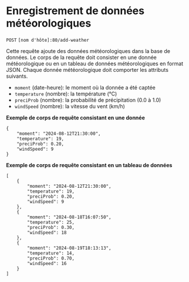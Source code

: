 # Enregistrement de données météorologiques

`POST` `[nom d'hôte]:80/add-weather`

Cette requête ajoute des données météorologiques dans la base de données.
Le corps de la requête doit consister en une donnée météorologique ou
en un tableau de données météorologiques en format JSON.
Chaque donnée météorologique doit comporter les attributs suivants.

* `moment` (date-heure): le moment où la donnée a été captée
* `temperature` (nombre): la température (°C)
* `preciProb` (nombre): la probabilité de précipitation (0.0 à 1.0)
* `windSpeed` (nombre): la vitesse du vent (km/h)

**Exemple de corps de requête consistant en une donnée**
```
{
    "moment": "2024-08-12T21:30:00",
    "temperature": 19,
    "preciProb": 0.20,
    "windSpeed": 9
}
```

**Exemple de corps de requête consistant en un tableau de données**
```
[
    {
        "moment": "2024-08-12T21:30:00",
        "temperature": 19,
        "preciProb": 0.20,
        "windSpeed": 9
    },
    {
        "moment": "2024-08-18T16:07:50",
        "temperature": 25,
        "preciProb": 0.30,
        "windSpeed": 18
    },
    {
        "moment": "2024-08-19T18:13:13",
        "temperature": 14,
        "preciProb": 0.70,
        "windSpeed": 16
    }
]
```
